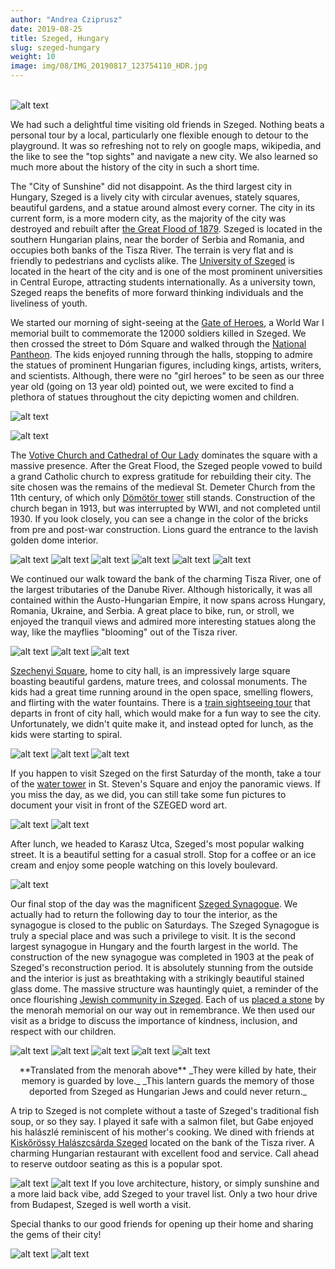 ```yaml
---
author: "Andrea Cziprusz"
date: 2019-08-25
title: Szeged, Hungary
slug: szeged-hungary
weight: 10
image: img/08/IMG_20190817_123754110_HDR.jpg
---
```


\
![alt text](/img/08/IMG_20190817_123754110_HDR.jpg "city hall")

We had such a delightful time visiting old friends in Szeged.  Nothing beats a personal tour by a local, particularly one flexible enough to detour to the playground.  It was so refreshing not to rely on google maps, wikipedia, and the like to see the "top sights" and navigate a new city. We also learned so much more about the history of the city in such a short time.  

The "City of Sunshine" did not disappoint.  As the third largest city in Hungary, Szeged is a lively city with circular avenues, stately squares, beautiful gardens, and a statue around almost every corner. The city in its current form, is a more modern city, as the majority of the city was destroyed and rebuilt after [the Great Flood of 1879](https://dailynewshungary.com/how-much-do-you-know-about-the-historic-floods-of-hungary/). Szeged is located in the southern Hungarian plains, near the border of Serbia and Romania, and occupies both banks of the Tisza River.  The terrain is very flat and is friendly to pedestrians and cyclists alike. The [University of Szeged](http://www.u-szeged.hu/english) is located in the heart of the city and is one of the most prominent universities in Central Europe, attracting students internationally.  As a university town, Szeged reaps the benefits of more forward thinking individuals and the liveliness of youth. 

We started our morning of sight-seeing at the [Gate of Heroes](https://urbanrecovery.eu/heroes-gate-szeged/), a World War I memorial built to commemorate the 12000 soldiers killed in Szeged. We then crossed the street to Dóm Square and walked through the [National Pantheon](https://www.kozterkep.hu/gyujtemenyek/megtekintes/119863/Szegedi_Pantheon_szobraszati_alkotasai.html). The kids enjoyed running through the halls, stopping to admire the statues of prominent Hungarian figures, including kings, artists, writers, and scientists.  Although, there were no "girl heroes" to be seen as our three year old (going on 13 year old) pointed out, we were excited to find a plethora of statues throughout the city depicting women and children. 

![alt text](/img/08/IMG_20190817_104850793_HDR.jpg#center "Gate of Heroes")

![alt text](/img/08/IMG_20190817_105741236_HDR.jpg#center "National Pantheon ")

The [Votive Church and Cathedral of Our Lady](http://szegedtourism.hu/en/votive-church-2/) dominates the square with a massive presence.  After the Great Flood, the Szeged people vowed to build a grand Catholic church to express gratitude for rebuilding their city. The site chosen was the remains of the medieval St. Demeter Church from the 11th century, of which only [Dömötör tower](https://en.wikipedia.org/wiki/D%C3%B6m%C3%B6t%C3%B6r_Tower) still stands. Construction of the church began in 1913, but was interrupted by WWI, and not completed until 1930.  If you look closely, you can see a change in the color of the bricks from pre and post-war construction. Lions guard the entrance to the lavish golden dome interior.

![alt text](/img/08/IMG_20190817_110224316_HDR.jpg#center "church exterior")
![alt text](/img/08/IMG_20190817_110302894_HDR.jpg#center "church old tower")
![alt text](/img/08/IMG_20190817_110945491_HDR.jpg#center "church exterior 2")
![alt text](/img/08/IMG_20190817_111216763_HDR.jpg#center "church exterior door")
![alt text](/img/08/IMG_20190817_110510162_HDR.jpg#center "exterior lion")
![alt text](/img/08/IMG_20190817_110628064.jpg#center "church interior")

We continued our walk toward the bank of the charming Tisza River, one of the largest tributaries of the Danube River. Although historically, it was all contained within the Austo-Hungarian Empire, it now spans across Hungary, Romania, Ukraine, and Serbia. A great place to bike, run, or stroll, we enjoyed the tranquil views and admired more interesting statues along the way, like the mayflies "blooming" out of the Tisza river.

![alt text](/img/08/IMG_20190817_113434333_HDR.jpg#center "mayflies")
![alt text](/img/08/IMG_20190817_113112129_HDR.jpg#center "women statues")
![alt text](/img/08/IMG_20190817_122246063_HDR.jpg#center "queen elizabeth")

[Szechenyi Square](http://szegedtourism.hu/en/szechenyi-square/), home to city hall, is an impressively large square boasting beautiful gardens, mature trees, and colossal monuments. The kids had a great time running around in the open space, smelling flowers, and flirting with the water fountains. There is a [train sightseeing tour](http://szegedtourism.hu/en/varosnezo-kisvonat-2/) that departs in front of city hall, which would make for a fun way to see the city. Unfortunately, we didn't quite make it, and instead opted for lunch, as the kids were starting to spiral.

![alt text](/img/08/IMG_20190817_123940536_HDR.jpg#center "J in front of city hall")
![alt text](/img/08/IMG_20190817_143825897_HDR.jpg#center "J with stick")
![alt text](/img/08/IMG_20190817_143943882_HDR.jpg#center "J posing with monument")

If you happen to visit Szeged on the first Saturday of the month, take a tour of the [water tower](http://szegedtourism.hu/en/water-tower-in-st-steven-square/) in St. Steven's Square and enjoy the panoramic views. If you miss the day, as we did, you can still take some fun pictures to document your visit in front of the SZEGED word art.

![alt text](/img/08/IMG_20190817_130657918_HDR.jpg#center "water tower")
![alt text](/img/08/IMG_20190817_130830415_HDR.jpg#center "words SZEGED")

After lunch, we headed to Karasz Utca, Szeged's most popular walking street. It is a beautiful setting for a casual stroll. Stop for a coffee or an ice cream and enjoy some people watching on this lovely boulevard.  

![alt text](/img/08/IMG_20190817_144808200_HDR.jpg#center "square statue")

Our final stop of the day was the magnificent [Szeged Synagogue](http://szegedtourism.hu/en/new-synagogue-2/). We actually had to return the following day to tour the interior, as the synagogue is closed to the public on Saturdays. The Szeged Synagogue is truly a special place and was such a privilege to visit. It is the second largest synagogue in Hungary and the fourth largest in the world.  The construction of the new synagogue was completed in 1903 at the peak of Szeged's reconstruction period. It is absolutely stunning from the outside and the interior is just as breathtaking with a strikingly beautiful stained glass dome. The massive structure was hauntingly quiet, a reminder of the once flourishing [Jewish community in Szeged](https://dbs.bh.org.il/place/szeged). Each of us [placed a stone](https://www.jewishvirtuallibrary.org/putting-stones-on-jewish-graves) by the menorah memorial on our way out in remembrance.  We then used our visit as a bridge to discuss the importance of kindness, inclusion, and respect with our children. 

![alt text](/img/08/IMG_20190818_093920564_HDR.jpg#center "synagogue exterior")
![alt text](/img/08/IMG_20190817_153201634_HDR.jpg#center "front view")
![alt text](/img/08/IMG_20190818_094650503.jpg#center "interior arc")
![alt text](/img/08/IMG_20190818_095700765.jpg#center "ceiling")
![alt text](/img/08/IMG_20190818_094030527_HDR.jpg#center "menorah memorial")
<p align="center">
**Translated from the menorah above**  
_They were killed by hate, their memory is guarded by love._  
_This lantern guards the memory of those deported from Szeged as Hungarian Jews and could never return._    
</p>

A trip to Szeged is not complete without a taste of Szeged's traditional fish soup, or so they say.  I played it safe with a salmon filet, but Gabe enjoyed his halászlé reminiscent of his mother's cooking. We dined with friends at [Kiskőrössy Halászcsárda Szeged](http://www.kiskorossyhalaszcsarda.hu/) located on the bank of the Tisza river. A charming Hungarian restaurant with excellent food and service. Call ahead to reserve outdoor seating as this is a popular spot.

![alt text](/img/08/IMG_20190818_132142466_HDR.jpg#center)
![alt text](/img/08/IMG_20190818_123044699.jpg#center)
If you love architecture, history, or simply sunshine and a more laid back vibe, add Szeged to your travel list.  Only a two hour drive from Budapest, Szeged is well worth a visit.

Special thanks to our good friends for opening up their home and sharing the gems of their city!

![alt text](/img/08/IMG_20190817_143200333_HDR.jpg#center "monument/green")
![alt text](/img/08/IMG_20190817_122011429_HDR.jpg#center "national theathre")
